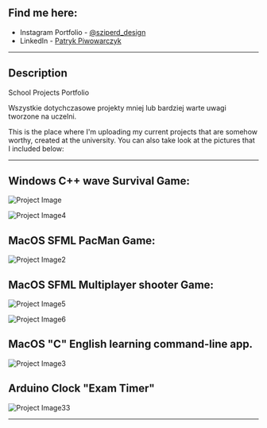 ## Find me here:

- Instagram Portfolio - [@sziperd_design](https://www.instagram.com/sziperd_design/)
- LinkedIn - [Patryk Piwowarczyk](https://www.linkedin.com/in/patryk-piwowarczyk-45b427199/)

---
## Description
School Projects Portfolio

Wszystkie dotychczasowe projekty mniej lub bardziej warte uwagi tworzone na uczelni.

This is the place where I'm uploading my current projects that are somehow worthy, created at the university. You can also take look at the pictures that I included below:


---
## Windows C++ wave Survival Game:

![Project Image](https://github.com/Sziperd/Portfolio/blob/main/2D_Survival_game_screenshot_2.png?raw=true)

![Project Image4](https://github.com/Sziperd/Portfolio/blob/main/2D_Survival_Game_Screenshot.png?raw=true)

## MacOS SFML PacMan Game:

![Project Image2](https://github.com/Sziperd/Portfolio/blob/main/PacMan_Screenshot.png?raw=true)

## MacOS SFML Multiplayer shooter Game:

![Project Image5](https://github.com/Sziperd/Portfolio/blob/main/Zrzut%20ekranu%202022-04-5%20o%2021.40.48.png?raw=true)

![Project Image6](https://github.com/Sziperd/Portfolio/blob/main/Zrzut%20ekranu%202022-04-5%20o%2021.41.04.png?raw=true)

## MacOS "C" English learning command-line app.

![Project Image3](https://github.com/Sziperd/Portfolio/blob/main/Fiszki_screenshot.png?raw=true)

## Arduino Clock "Exam Timer"

![Project Image33](https://github.com/Sziperd/Portfolio/blob/main/Zrzut%20ekranu%202022-04-5%20o%2021.46.29.png?raw=true)



---
